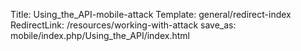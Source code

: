 Title: Using_the_API-mobile-attack
Template: general/redirect-index
RedirectLink: /resources/working-with-attack
save_as: mobile/index.php/Using_the_API/index.html